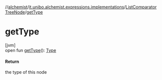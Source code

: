 //[alchemist](../../../index.md)/[it.unibo.alchemist.expressions.implementations](../index.md)/[ListComparatorTreeNode](index.md)/[getType](get-type.md)

# getType

[jvm]\
open fun [getType](get-type.md)(): [Type](../-type/index.md)

#### Return

the type of this node
